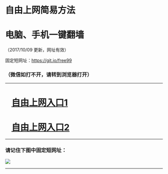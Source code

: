 ﻿# 自由上网简易方法

# 电脑、手机一键翻墙

（2017/10/09 更新，网址有效）

固定短网址：https://git.io/free99

### （微信如打不开，请转到浏览器打开）


***





# &nbsp;&nbsp; <a href="http://ft67431089.fwq-tz-1001.info/fwqtz01.html?t=100900126740 " target="_blank">自由上网入口1</a>
# &nbsp;&nbsp; <a href="http://ft2253317490.fwq-tz-1002.info/fwqtz02.html?t=10090014081 " target="_blank">自由上网入口2</a>
***

### 请记住下图中固定短网址：

<img src="https://s3-us-west-2.amazonaws.com/fwq-1001/yjfq-20170905okok.png" /> 


***

